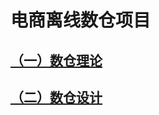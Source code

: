 # 电商离线数仓项目
## [（一）数仓理论](https://github.com/LanceMai/BigData-Camp/blob/main/%E9%A1%B9%E7%9B%AE%E4%B8%80/%E4%BC%81%E4%B8%9A%E7%94%B5%E5%95%86%E7%A6%BB%E7%BA%BF%E6%95%B0%E4%BB%93/%EF%BC%88%E4%B8%80%EF%BC%89%E6%95%B0%E4%BB%93%E7%90%86%E8%AE%BA.md#%E6%95%B0%E4%BB%93%E7%90%86%E8%AE%BA)
## [（二）数仓设计](https://github.com/LanceMai/BigData-Camp/blob/main/%E9%A1%B9%E7%9B%AE%E4%B8%80/%E4%BC%81%E4%B8%9A%E7%94%B5%E5%95%86%E7%A6%BB%E7%BA%BF%E6%95%B0%E4%BB%93/%EF%BC%88%E4%BA%8C%EF%BC%89%E6%95%B0%E4%BB%93%E8%AE%BE%E8%AE%A1.md#%E7%94%B5%E5%95%86%E7%A6%BB%E7%BA%BF%E6%95%B0%E4%BB%93%E8%AE%BE%E8%AE%A1)




























































